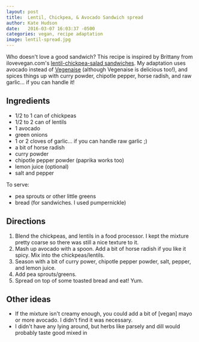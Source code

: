 ```yaml
---
layout: post
title:  Lentil, Chickpea, & Avocado Sandwich spread
author: Kate Hudson
date:   2016-03-07 16:03:37 -0500
categories: vegan, recipe adaptation
image: lentil-spread.jpg
---
```


Who doesn't love a good sandwich? This recipe is inspired by Brittany from ilovevegan.com's [lentil-chickpea-salad sandwiches](http://www.ilovevegan.com/lentil-chickpea-salad-sandwiches). My adaptation uses avocado instead of [Vegenaise](http://followyourheart.com/vegenaise-family/) (although Vegenaise is delicious too!), and spices things up with curry powder, chipotle pepper, horse radish, and raw garlic... if you can handle it!

## Ingredients

- 1/2 to 1 can of chickpeas
- 1/2 to 2 can of lentils
- 1 avocado
- green onions
- 1 or 2 cloves of garlic... if you can handle raw garlic ;)
- a bit of horse radish
- curry powder
- chipotle pepper powder (paprika works too)
- lemon juice (optional)
- salt and pepper

To serve:

- pea sprouts or other little greens
- bread (for sandwiches. I used pumpernickle)

## Directions

1. Blend the chickpeas, and lentils in a food processor. I kept the mixture pretty coarse so there was still a nice texture to it.
2. Mash up avocado with a spoon. Add a bit of horse radish if you like it spicy. Mix into the chickpeas/lentils.
3. Season with a bit of curry power, chipotle pepper powder, salt, pepper, and lemon juice.
4. Add pea sprouts/greens.
5. Spread on top of some toasted bread and eat! Yum.

## Other ideas

- If the mixture isn't creamy enough, you could add a bit of [vegan] mayo or more avocado. I didn't find it was necessary.
- I didn't have any lying around, but herbs like parsely and dill would probably taste good mixed in
